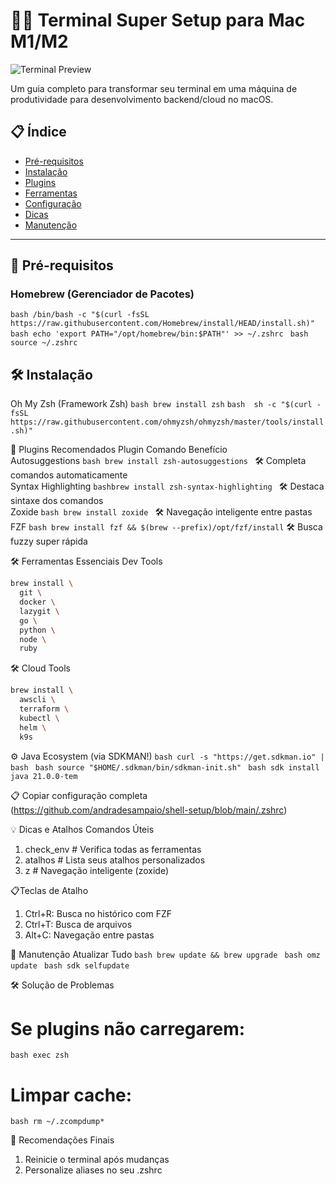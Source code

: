 # 🍏✨ Terminal Super Setup para Mac M1/M2

![Terminal Preview](https://img.shields.io/badge/macOS-Terminal_Optimizado-blue?logo=apple&style=for-the-badge)

Um guia completo para transformar seu terminal em uma máquina de produtividade para desenvolvimento backend/cloud no macOS.

## 📋 Índice
- [Pré-requisitos](#-pré-requisitos)
- [Instalação](#-instalação)
- [Plugins](#-plugins-recomendados)
- [Ferramentas](#-ferramentas-essenciais)
- [Configuração](#⚙️-configuração)
- [Dicas](#💡-dicas-e-atalhos)
- [Manutenção](#🔄-manutenção)

---

## 🍎 Pré-requisitos

### Homebrew (Gerenciador de Pacotes)
```bash /bin/bash -c "$(curl -fsSL https://raw.githubusercontent.com/Homebrew/install/HEAD/install.sh)" ```
```bash echo 'export PATH="/opt/homebrew/bin:$PATH"' >> ~/.zshrc ```
```bash source ~/.zshrc ```


## 🛠️ Instalação
Oh My Zsh (Framework Zsh)
```bash brew install zsh```
```bash  sh -c "$(curl -fsSL https://raw.githubusercontent.com/ohmyzsh/ohmyzsh/master/tools/install.sh)" ```

🔌 Plugins Recomendados
Plugin	Comando	Benefício <br/>
Autosuggestions	```bash brew install zsh-autosuggestions ``` 	🛠️ Completa comandos automaticamente<br/>
Syntax Highlighting	```bashbrew install zsh-syntax-highlighting ```	🛠️ Destaca sintaxe dos comandos<br/>
Zoxide	```bash brew install zoxide	``` 🛠️ Navegação inteligente entre pastas<br/>
FZF	```bash brew install fzf && $(brew --prefix)/opt/fzf/install```	🛠️ Busca fuzzy super rápida<br/>

🛠️ Ferramentas Essenciais
Dev Tools
```bash
brew install \
  git \
  docker \
  lazygit \
  go \
  python \
  node \
  ruby
```

🛠️ Cloud Tools
```bash
brew install \
  awscli \
  terraform \
  kubectl \
  helm \
  k9s
```

⚙️ Java Ecosystem (via SDKMAN!)
```bash curl -s "https://get.sdkman.io" | bash ```
```bash source "$HOME/.sdkman/bin/sdkman-init.sh" ```
```bash sdk install java 21.0.0-tem ```

📋 Copiar configuração completa (https://github.com/andradesampaio/shell-setup/blob/main/.zshrc)

💡 Dicas e Atalhos
Comandos Úteis

1. check_env      # Verifica todas as ferramentas
2. atalhos        # Lista seus atalhos personalizados
3. z <pasta>      # Navegação inteligente (zoxide)

📋Teclas de Atalho
1. Ctrl+R: Busca no histórico com FZF
2. Ctrl+T: Busca de arquivos
3. Alt+C: Navegação entre pastas

🔄 Manutenção
Atualizar Tudo
```bash brew update && brew upgrade ```
```bash omz update ```
```bash sdk selfupdate ```

🛠️  Solução de Problemas
# Se plugins não carregarem:
```bash exec zsh ```

# Limpar cache:
```bash rm ~/.zcompdump* ```

🌟 Recomendações Finais
1. Reinicie o terminal após mudanças
2. Personalize aliases no seu .zshrc
